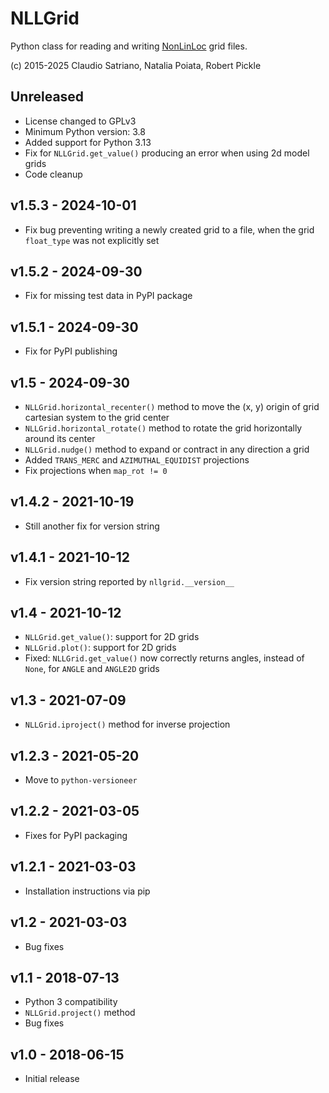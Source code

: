 # NLLGrid

Python class for reading and writing
[NonLinLoc](http://alomax.free.fr/nlloc) grid files.

(c) 2015-2025 Claudio Satriano, Natalia Poiata, Robert Pickle

## Unreleased

- License changed to GPLv3
- Minimum Python version: 3.8
- Added support for Python 3.13
- Fix for `NLLGrid.get_value()` producing an error when using 2d model grids
- Code cleanup

## v1.5.3 - 2024-10-01

- Fix bug preventing writing a newly created grid to a file, when the grid
  `float_type` was not explicitly set

## v1.5.2 - 2024-09-30

- Fix for missing test data in PyPI package

## v1.5.1 - 2024-09-30

- Fix for PyPI publishing

## v1.5 - 2024-09-30

- `NLLGrid.horizontal_recenter()` method to move the (x, y) origin of grid
  cartesian system to the grid center
- `NLLGrid.horizontal_rotate()` method to rotate the grid horizontally around
  its center
- `NLLGrid.nudge()` method to expand or contract in any direction a grid
- Added `TRANS_MERC` and `AZIMUTHAL_EQUIDIST` projections
- Fix projections when `map_rot != 0`

## v1.4.2 - 2021-10-19

- Still another fix for version string

## v1.4.1 - 2021-10-12

- Fix version string reported by `nllgrid.__version__`

## v1.4 - 2021-10-12

- `NLLGrid.get_value()`: support for 2D grids
- `NLLGrid.plot()`: support for 2D grids
- Fixed: `NLLGrid.get_value()` now correctly returns angles,
  instead of `None`, for `ANGLE` and `ANGLE2D` grids

## v1.3 - 2021-07-09

- `NLLGrid.iproject()` method for inverse projection

## v1.2.3 - 2021-05-20

- Move to `python-versioneer`

## v1.2.2 - 2021-03-05

- Fixes for PyPI packaging

## v1.2.1 - 2021-03-03

- Installation instructions via pip

## v1.2 - 2021-03-03

- Bug fixes

## v1.1 - 2018-07-13

- Python 3 compatibility
- `NLLGrid.project()` method
- Bug fixes

## v1.0 - 2018-06-15

- Initial release

